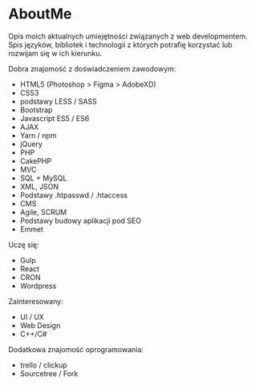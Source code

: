 # AboutMe
Opis moich aktualnych umiejętności związanych z web developmentem. Spis języków, bibliotek i technologii z których potrafię korzystać lub rozwijam się w ich kierunku. 

Dobra znajomość z doświadczeniem zawodowym:
- HTML5 (Photoshop > Figma > AdobeXD)
- CSS3
- podstawy LESS / SASS
- Bootstrap
- Javascript ES5 / ES6
- AJAX
- Yarn / npm
- jQuery
- PHP
- CakePHP
- MVC
- SQL + MySQL
- XML, JSON
- Podstawy .htpasswd / .htaccess
- CMS
- Agile, SCRUM
- Podstawy budowy aplikacji pod SEO
- Emmet

Uczę się:
- Gulp
- React
- CRON
- Wordpress

Zainteresowany:
- UI / UX
- Web Design
- C++/C#

Dodatkowa znajomość oprogramowania:
- trello / clickup
- Sourcetree / Fork
